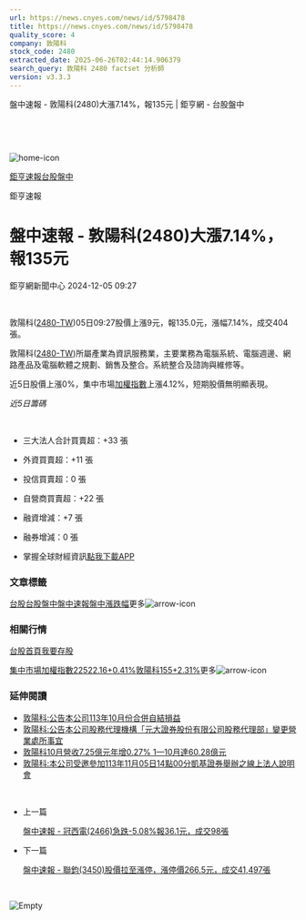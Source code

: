 ```yaml
---
url: https://news.cnyes.com/news/id/5798478
title: https://news.cnyes.com/news/id/5798478
quality_score: 4
company: 敦陽科
stock_code: 2480
extracted_date: 2025-06-26T02:44:14.906379
search_query: 敦陽科 2480 factset 分析師
version: v3.3.3
---
```


盤中速報 - 敦陽科(2480)大漲7.14%，報135元 | 鉅亨網 - 台股盤中

‌

‌

![home-icon](/assets/icons/breadCrumb/symbol-icon-home.svg)

[鉅亨速報](/news/cat/anue_live)[台股盤中](/news/cat/tw_live)

鉅亨速報

# 盤中速報 - 敦陽科(2480)大漲7.14%，報135元

鉅亨網新聞中心 2024-12-05 09:27

‌

敦陽科([2480-TW](https://www.cnyes.com/twstock/2480))05日09:27股價上漲9元，報135.0元，漲幅7.14%，成交404張。

敦陽科([2480-TW](https://www.cnyes.com/twstock/2480))所屬產業為資訊服務業，主要業務為電腦系統、電腦週邊、網路產品及電腦軟體之規劃、銷售及整合。系統整合及諮詢與維修等。

近5日股價上漲0%，集中市場[加權指數](https://invest.cnyes.com/index/TWS/TSE01)上漲4.12%，短期股價無明顯表現。

*近5日籌碼*

‌

* 三大法人合計買賣超：+33 張
* 外資買賣超：+11 張
* 投信買賣超：0 張
* 自營商買賣超：+22 張
* 融資增減：+7 張
* 融券增減：0 張

* 掌握全球財經資訊[點我下載APP](http://www.cnyes.com/app/?utm_source=mweb&utm_medium=HamMenuBanner&utm_campaign=fixed&utm_content=entr)

### 文章標籤

[台股](https://news.cnyes.com/tag/台股 "台股")[台股盤中](https://news.cnyes.com/tag/台股盤中 "台股盤中")[盤中速報](https://news.cnyes.com/tag/盤中速報 "盤中速報")[盤中漲跌幅](https://news.cnyes.com/tag/盤中漲跌幅 "盤中漲跌幅")更多![arrow-icon](/assets/icons/arrows/arrow-down.svg)

### 相關行情

[台股首頁](https://www.cnyes.com/twstock)[我要存股](https://supr.link/8OHaU)

[集中市場加權指數22522.16+0.41%](https://invest.cnyes.com/index/TWS/TSE01)[敦陽科155+2.31%](https://www.cnyes.com/twstock/2480)更多![arrow-icon](/assets/icons/arrows/arrow-down.svg)

### 延伸閱讀

* [敦陽科:公告本公司113年10月份合併自結損益](/news/id/5794065)
* [敦陽科:公告本公司股務代理機構「元大證券股份有限公司股務代理部」變更營業處所事宜](/news/id/5785011)
* [敦陽科10月營收7.25億元年增0.27% 1—10月達60.28億元](/news/id/5771002)
* [敦陽科:本公司受邀參加113年11月05日14點00分凱基證券舉辦之線上法人說明會](/news/id/5762687)

‌

* 上一篇

  [盤中速報 - 冠西電(2466)急跌-5.08%報36.1元，成交98張](/news/id/5798654)
* 下一篇

  [盤中速報 - 聯鈞(3450)股價拉至漲停，漲停價266.5元，成交41,497張](/news/id/5797712)

‌

![Empty](/assets/icons/skeleton/empty-image.svg)

‌